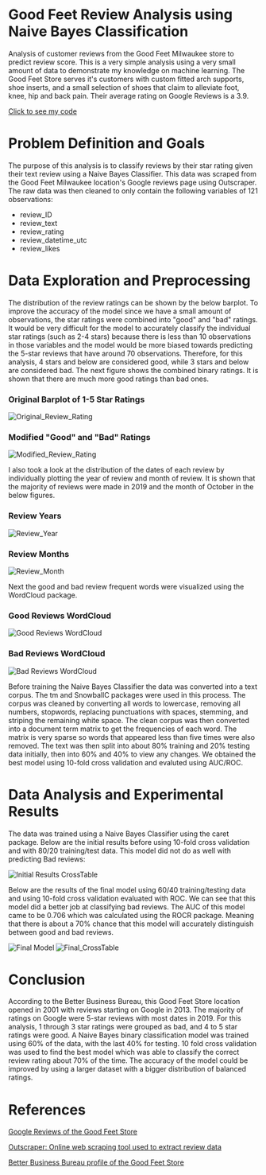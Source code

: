 # Good Feet Review Analysis using Naive Bayes Classification
 Analysis of customer reviews from the Good Feet Milwaukee store to predict review score. This is a very simple analysis using a very small amount of data to demonstrate my knowledge on machine learning. The Good Feet Store serves it's customers with custom fitted arch supports, shoe inserts, and a small selection of shoes that claim to alleviate foot, knee, hip and back pain. Their average rating on Google Reviews is a 3.9.
 
[Click to see my code](https://github.com/carissa406/Good-Feet-Review-Analysis/blob/main/Visualizations/Good_Feet_Analysis.Rmd)

# Problem Definition and Goals
The purpose of this analysis is to classify reviews by their star rating given their text review using a Naive Bayes Classifier. This data was scraped from the Good Feet Milwaukee location's Google reviews page using Outscraper. The raw data was then cleaned to only contain the following variables of 121 observations:
- review_ID
- review_text
- review_rating
- review_datetime_utc
- review_likes

# Data Exploration and Preprocessing
The distribution of the review ratings can be shown by the below barplot. To improve the accuracy of the model since we have a small amount of observations, the star ratings were combined into "good" and "bad" ratings. It would be very difficult for the model to accurately classify the individual star ratings (such as 2-4 stars) because there is less than 10 observations in those variables and the model would be more biased towards predicting the 5-star reviews that have around 70 observations. Therefore, for this analysis, 4 stars and below are considered good, while 3 stars and below are considered bad. The next figure shows the combined binary ratings. It is shown that there are much more good ratings than bad ones. 

### Original Barplot of 1-5 Star Ratings

![Original_Review_Rating](https://github.com/carissa406/Good-Feet-Review-Analysis/blob/main/Visualizations/review_rating_table_barplot.png)

### Modified "Good" and "Bad" Ratings
![Modified_Review_Rating](https://github.com/carissa406/Good-Feet-Review-Analysis/blob/main/Visualizations/review_rating_good_bad.PNG)

I also took a look at the distribution of the dates of each review by individually plotting the year of review and month of review. It is shown that the majority of reviews were made in 2019 and the month of October in the below figures. 

### Review Years
![Review_Year](https://github.com/carissa406/Good-Feet-Review-Analysis/blob/main/Visualizations/review_year.PNG)

### Review Months
![Review_Month](https://github.com/carissa406/Good-Feet-Review-Analysis/blob/main/Visualizations/review_month.PNG)

Next the good and bad review frequent words were visualized using the WordCloud package. 

### Good Reviews WordCloud
![Good Reviews WordCloud](https://github.com/carissa406/Good-Feet-Review-Analysis/blob/main/Visualizations/good_wordcloud.PNG)

### Bad Reviews WordCloud
![Bad Reviews WordCloud](https://github.com/carissa406/Good-Feet-Review-Analysis/blob/main/Visualizations/bad_wordcloud.PNG)

Before training the Naive Bayes Classifier the data was converted into a text corpus. The tm and SnowballC packages were used in this process. The corpus was cleaned by converting all words to lowercase, removing all numbers, stopwords, replacing punctuations with spaces, stemming, and striping the remaining white space. The clean corpus was then converted into a document term matrix to get the frequencies of each word. The matrix is very sparse so words that appeared less than five times were also removed. The text was then split into about 80% training and 20% testing data initially, then into 60% and 40% to view any changes. We obtained the best model using 10-fold cross validation and evaluted using AUC/ROC. 

# Data Analysis and Experimental Results

The data was trained using a Naive Bayes Classifier using the caret package. Below are the initial results before using 10-fold cross validation and with 80/20 training/test data. This model did not do as well with predicting Bad reviews: 

![Initial Results CrossTable](https://github.com/carissa406/Good-Feet-Review-Analysis/blob/main/Visualizations/crosstab_results.PNG)

Below are the results of the final model using 60/40 training/testing data and using 10-fold cross validation evaluated with ROC. We can see that this model did a better job at classifying bad reviews. The AUC of this model came to be 0.706 which was calculated using the ROCR package. Meaning that there is about a 70% chance that this model will accurately distinguish between good and bad reviews.

![Final Model](https://github.com/carissa406/Good-Feet-Review-Analysis/blob/main/Visualizations/nb_results_cv.PNG)
![Final_CrossTable](https://github.com/carissa406/Good-Feet-Review-Analysis/blob/main/Visualizations/gf_test_labels_results.PNG)

 # Conclusion
 
According to the Better Business Bureau, this Good Feet Store location opened in 2001 with reviews starting on Google in 2013. The majority of ratings on Google were 5-star reviews with most dates in 2019. For this analysis, 1 through 3 star ratings were grouped as bad, and 4 to 5 star ratings were good. A Naive Bayes binary classification model was trained using 60% of the data, with the last 40% for testing. 10 fold cross validation was used to find the best model which was able to classify the correct review rating about 70% of the time. The accuracy of the model could be improved by using a larger dataset with a bigger distribution of balanced ratings. 
 
 # References
 
[Google Reviews of the Good Feet Store](https://www.google.com/search?q=good+feet+milwaukee&rlz=1C1ONGR_enUS943US943&oq=good+feet+milwaukee&aqs=chrome..69i57j46i175i199i512j0i22i30l3j0i390.10964j0j4&sourceid=chrome&ie=UTF-8#lrd=0x88050f83400a8a39:0x37af811d2176cae,1,,,)

[Outscraper: Online web scraping tool used to extract review data](https://outscraper.com/)

[Better Business Bureau profile of the Good Feet Store](https://www.bbb.org/us/wi/wauwatosa/profile/orthopedic-shoes/good-feet-store-0694-4024315)



 
